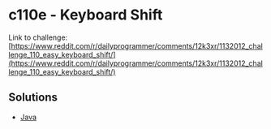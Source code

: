 # c110e - Keyboard Shift

Link to challenge: [https://www.reddit.com/r/dailyprogrammer/comments/12k3xr/1132012_challenge_110_easy_keyboard_shift/](https://www.reddit.com/r/dailyprogrammer/comments/12k3xr/1132012_challenge_110_easy_keyboard_shift/)

## Solutions

* [Java](https://github.com/jimmynguyen/daily-programmer/blob/master/challenges/easy/c110e/java/)